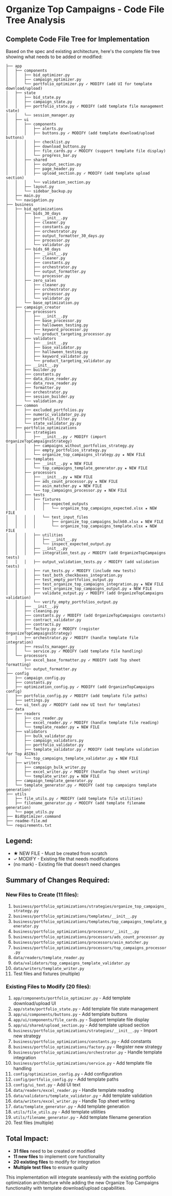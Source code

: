 # Organize Top Campaigns - Code File Tree Analysis

## Complete Code File Tree for Implementation

Based on the spec and existing architecture, here's the complete file tree showing what needs to be added or modified:

```
├── app
│   ├── components
│   │   ├── bid_optimizer.py
│   │   ├── campaign_optimizer.py
│   │   └── portfolio_optimizer.py ✓ MODIFY (add UI for template download/upload)
│   ├── state
│   │   ├── bid_state.py
│   │   ├── campaign_state.py
│   │   ├── portfolio_state.py ✓ MODIFY (add template file management state)
│   │   └── session_manager.py
│   ├── ui
│   │   ├── components
│   │   │   ├── alerts.py
│   │   │   ├── buttons.py ✓ MODIFY (add template download/upload buttons)
│   │   │   ├── checklist.py
│   │   │   ├── download_buttons.py
│   │   │   ├── file_cards.py ✓ MODIFY (support template file display)
│   │   │   └── progress_bar.py
│   │   ├── shared
│   │   │   ├── output_section.py
│   │   │   ├── page_header.py
│   │   │   ├── upload_section.py ✓ MODIFY (add template upload section)
│   │   │   └── validation_section.py
│   │   ├── layout.py
│   │   └── sidebar_backup.py
│   ├── main.py
│   └── navigation.py
├── business
│   ├── bid_optimizations
│   │   ├── bids_30_days
│   │   │   ├── __init__.py
│   │   │   ├── cleaner.py
│   │   │   ├── constants.py
│   │   │   ├── orchestrator.py
│   │   │   ├── output_formatter_30_days.py
│   │   │   ├── processor.py
│   │   │   └── validator.py
│   │   ├── bids_60_days
│   │   │   ├── __init__.py
│   │   │   ├── cleaner.py
│   │   │   ├── constants.py
│   │   │   ├── orchestrator.py
│   │   │   ├── output_formatter.py
│   │   │   └── processor.py
│   │   ├── zero_sales
│   │   │   ├── cleaner.py
│   │   │   ├── orchestrator.py
│   │   │   ├── processor.py
│   │   │   └── validator.py
│   │   └── base_optimization.py
│   ├── campaign_creator
│   │   ├── processors
│   │   │   ├── __init__.py
│   │   │   ├── base_processor.py
│   │   │   ├── halloween_testing.py
│   │   │   ├── keyword_processor.py
│   │   │   └── product_targeting_processor.py
│   │   ├── validators
│   │   │   ├── __init__.py
│   │   │   ├── base_validator.py
│   │   │   ├── halloween_testing.py
│   │   │   ├── keyword_validator.py
│   │   │   └── product_targeting_validator.py
│   │   ├── __init__.py
│   │   ├── builder.py
│   │   ├── constants.py
│   │   ├── data_dive_reader.py
│   │   ├── data_rova_reader.py
│   │   ├── formatter.py
│   │   ├── orchestrator.py
│   │   ├── session_builder.py
│   │   └── validation.py
│   ├── common
│   │   ├── excluded_portfolios.py
│   │   ├── numeric_validator_py.py
│   │   ├── portfolio_filter.py
│   │   └── state_validator_py.py
│   ├── portfolio_optimizations
│   │   ├── strategies
│   │   │   ├── __init__.py ✓ MODIFY (import OrganizeTopCampaignsStrategy)
│   │   │   ├── campaigns_without_portfolios_strategy.py
│   │   │   ├── empty_portfolios_strategy.py
│   │   │   └── organize_top_campaigns_strategy.py ★ NEW FILE
│   │   ├── templates
│   │   │   ├── __init__.py ★ NEW FILE
│   │   │   └── top_campaigns_template_generator.py ★ NEW FILE
│   │   ├── processors
│   │   │   ├── __init__.py ★ NEW FILE
│   │   │   ├── ads_count_processor.py ★ NEW FILE
│   │   │   ├── asin_matcher.py ★ NEW FILE
│   │   │   └── top_campaigns_processor.py ★ NEW FILE
│   │   ├── tests
│   │   │   ├── fixtures
│   │   │   │   ├── expected_outputs
│   │   │   │   │   └── organize_top_campaigns_expected.xlsx ★ NEW FILE
│   │   │   │   └── test_input_files
│   │   │   │       ├── organize_top_campaigns_bulk60.xlsx ★ NEW FILE
│   │   │   │       └── organize_top_campaigns_template.xlsx ★ NEW FILE
│   │   │   ├── utilities
│   │   │   │   ├── __init__.py
│   │   │   │   └── inspect_expected_output.py
│   │   │   ├── __init__.py
│   │   │   ├── integration_test.py ✓ MODIFY (add OrganizeTopCampaigns tests)
│   │   │   ├── output_validation_tests.py ✓ MODIFY (add validation tests)
│   │   │   ├── run_tests.py ✓ MODIFY (include new tests)
│   │   │   ├── test_both_checkboxes_integration.py
│   │   │   ├── test_empty_portfolios_output.py
│   │   │   ├── test_organize_top_campaigns_integration.py ★ NEW FILE
│   │   │   ├── test_organize_top_campaigns_output.py ★ NEW FILE
│   │   │   ├── validate_output.py ✓ MODIFY (add OrganizeTopCampaigns validation)
│   │   │   └── verify_empty_portfolios_output.py
│   │   ├── __init__.py
│   │   ├── cleaning.py
│   │   ├── constants.py ✓ MODIFY (add OrganizeTopCampaigns constants)
│   │   ├── contract_validator.py
│   │   ├── contracts.py
│   │   ├── factory.py ✓ MODIFY (register OrganizeTopCampaignsStrategy)
│   │   ├── orchestrator.py ✓ MODIFY (handle template file integration)
│   │   ├── results_manager.py
│   │   └── service.py ✓ MODIFY (add template file handling)
│   └── processors
│       ├── excel_base_formatter.py ✓ MODIFY (add Top sheet formatting)
│       └── output_formatter.py
├── config
│   ├── campaign_config.py
│   ├── constants.py
│   ├── optimization_config.py ✓ MODIFY (add OrganizeTopCampaigns config)
│   ├── portfolio_config.py ✓ MODIFY (add template file paths)
│   ├── settings.py
│   └── ui_text.py ✓ MODIFY (add new UI text for templates)
├── data
│   ├── readers
│   │   ├── csv_reader.py
│   │   ├── excel_reader.py ✓ MODIFY (handle template file reading)
│   │   └── template_reader.py ★ NEW FILE
│   ├── validators
│   │   ├── bulk_validator.py
│   │   ├── campaign_validators.py
│   │   ├── portfolio_validator.py
│   │   ├── template_validator.py ✓ MODIFY (add template validation for Top ASINs)
│   │   └── top_campaigns_template_validator.py ★ NEW FILE
│   ├── writers
│   │   ├── campaign_bulk_writer.py
│   │   ├── excel_writer.py ✓ MODIFY (handle Top sheet writing)
│   │   └── template_writer.py ★ NEW FILE
│   ├── campaign_template_generator.py
│   └── template_generator.py ✓ MODIFY (add top campaigns template generation)
├── utils
│   ├── file_utils.py ✓ MODIFY (add template file utilities)
│   ├── filename_generator.py ✓ MODIFY (add template filename generation)
│   └── page_utils.py
├── BidOptimizer.command
├── readme-file.md
└── requirements.txt
```

## Legend:
- ★ NEW FILE - Must be created from scratch
- ✓ MODIFY - Existing file that needs modifications
- (no mark) - Existing file that doesn't need changes

## Summary of Changes Required:

### New Files to Create (11 files):
1. `business/portfolio_optimizations/strategies/organize_top_campaigns_strategy.py`
2. `business/portfolio_optimizations/templates/__init__.py`
3. `business/portfolio_optimizations/templates/top_campaigns_template_generator.py`
4. `business/portfolio_optimizations/processors/__init__.py`
5. `business/portfolio_optimizations/processors/ads_count_processor.py`
6. `business/portfolio_optimizations/processors/asin_matcher.py`
7. `business/portfolio_optimizations/processors/top_campaigns_processor.py`
8. `data/readers/template_reader.py`
9. `data/validators/top_campaigns_template_validator.py`
10. `data/writers/template_writer.py`
11. Test files and fixtures (multiple)

### Existing Files to Modify (20 files):
1. `app/components/portfolio_optimizer.py` - Add template download/upload UI
2. `app/state/portfolio_state.py` - Add template file state management
3. `app/ui/components/buttons.py` - Add template buttons
4. `app/ui/components/file_cards.py` - Support template file display
5. `app/ui/shared/upload_section.py` - Add template upload section
6. `business/portfolio_optimizations/strategies/__init__.py` - Import new strategy
7. `business/portfolio_optimizations/constants.py` - Add constants
8. `business/portfolio_optimizations/factory.py` - Register new strategy
9. `business/portfolio_optimizations/orchestrator.py` - Handle template integration
10. `business/portfolio_optimizations/service.py` - Add template file handling
11. `config/optimization_config.py` - Add configuration
12. `config/portfolio_config.py` - Add template paths
13. `config/ui_text.py` - Add UI text
14. `data/readers/excel_reader.py` - Handle template reading
15. `data/validators/template_validator.py` - Add template validation
16. `data/writers/excel_writer.py` - Handle Top sheet writing
17. `data/template_generator.py` - Add template generation
18. `utils/file_utils.py` - Add template utilities
19. `utils/filename_generator.py` - Add template filename generation
20. Test files (multiple)

## Total Impact:
- **31 files** need to be created or modified
- **11 new files** to implement core functionality
- **20 existing files** to modify for integration
- **Multiple test files** to ensure quality

This implementation will integrate seamlessly with the existing portfolio optimization architecture while adding the new Organize Top Campaigns functionality with template download/upload capabilities.